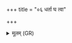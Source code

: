 +++
title = "०६ धर्ता घ त्वा"

+++
<details><summary>मूलम् (GR)</summary>

धर्ता घ त्वा धरुणो धारयात्य्  
ऊर्ध्वं भानुं सविता द्याम् इवोपरि ।  
लोककृतः पथिकृतो यजामहे  
ये देवानां घृतभागा इह स्थ ॥
</details>